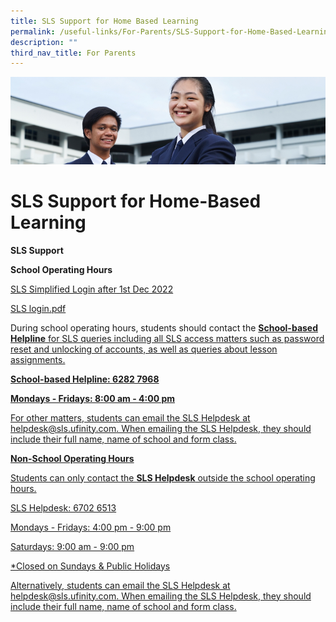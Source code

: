 ```yaml
---
title: SLS Support for Home Based Learning
permalink: /useful-links/For-Parents/SLS-Support-for-Home-Based-Learning/
description: ""
third_nav_title: For Parents
---
```

![](/images/Useful%20Links.jpg)

SLS Support for Home-Based Learning
===================================

<b>SLS Support</b>

<b>School Operating Hours</b>

[SLS Simplified Login after 1st Dec 2022](/files/SLS%20login.pdf)

[SLS login.pdf](/files/SLS%20login.pdf)

During school operating hours, students should contact the <u><b>School-based Helpline</b> for SLS queries including all SLS access matters such as password reset and unlocking of accounts, as well as queries about lesson assignments.

  

<b>School-based Helpline: 6282 7968</b>

<b>Mondays - Fridays: 8:00 am - 4:00 pm</b>

  

For other matters, students can email the SLS Helpdesk at helpdesk@sls.ufinity.com. When emailing the SLS Helpdesk, they should include their full name, name of school and form class.

  

<b>Non-School Operating Hours</b>

Students can only contact the <u><b>SLS Helpdesk</u></b> outside the school operating hours.

  
SLS Helpdesk: 6702 6513

Mondays - Fridays: 4:00 pm - 9:00 pm

Saturdays: 9:00 am - 9:00 pm

\*Closed on Sundays & Public Holidays

  

Alternatively, students can email the SLS Helpdesk at helpdesk@sls.ufinity.com. When emailing the SLS Helpdesk, they should include their full name, name of school and form class.